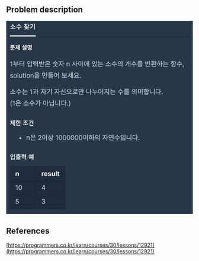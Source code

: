 ## Problem description
![Problem description](./Problem-12921.png)

## References
[https://programmers.co.kr/learn/courses/30/lessons/12921](https://programmers.co.kr/learn/courses/30/lessons/12921)
